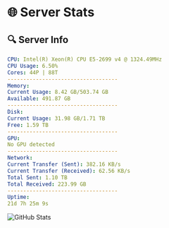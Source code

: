 # 🌐 Server Stats
## 🔍 Server Info
```yaml
CPU: Intel(R) Xeon(R) CPU E5-2699 v4 @ 1324.49MHz
CPU Usage: 6.50%
Cores: 44P | 88T
-----------------------------------
Memory:
Current Usage: 8.42 GB/503.74 GB
Available: 491.87 GB
-----------------------------------
Disk:
Current Usage: 31.98 GB/1.71 TB
Free: 1.59 TB
-----------------------------------
GPU:
No GPU detected
-----------------------------------
Network:
Current Transfer (Sent): 382.16 KB/s
Current Transfer (Received): 62.56 KB/s
Total Sent: 1.10 TB
Total Received: 223.99 GB
-----------------------------------
Uptime:
21d 7h 25m 9s
```
![GitHub Stats](https://img.shields.io/badge/Updated-2025-05-11_00:33:57-blue)